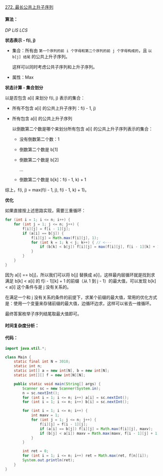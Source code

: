 [272. 最长公共上升子序列](https://www.acwing.com/problem/content/274/)

#### 算法：

*DP* *LIS* *LCS*

**状态表示 - f(i, j)**

- 集合：所有由 `第一个序列的前 i 个字母和第二个序列的前 j 个字母构成的`，且 `以 b[j] 结尾` 的公共上升子序列。

  这样可以同时考虑公共子序列和上升子序列。

- 属性：Max

**状态计算 - 集合划分**

以是否包含 a[i] 来划分 f(i, j) 表示的集合：

- 所有不包含 a[i] 的公共上升子序列：f(i - 1, j)

- 所有包含 a[i] 的公共上升子序列

  以倒数第二个数是哪个来划分所有包含 a[i] 的公共上升子序列表示的集合：
  
  - 没有倒数第二个数：1

  - 倒数第二个数是 b[1]

  - 倒数第二个数是 b[2]

    ...

  - 倒数第二个数是 b[k]：f(i - 1, k) + 1

综上，f(i, j) = max(f(i - 1, j), f(i - 1, k) + 1)。

**优化**

如果直接按上述思路实现，需要三重循环：

```java
for (int i = 1; i <= n; i++) {
    for (int j = 1; j <= n; j++) {
        f[i][j] = f[i - 1][j];
        if (a[i] == b[j]) {
            f[i][j] = Math.max(f[i][j], 1);
            for (int k = 1; k < j; k++) { // <---
                if (b[k] < b[j]) f[i][j] = max(f[i][j], f[i - 1][k] + 1);
            }
        }
    }
}
```

因为 a[i] == b[j]，所以我们可以将 b[j] 替换成 a[i]，这样最内层循环就是找到求满足 b[k] < a[i] 的 f\[i - 1][k] + 1 的前缀（从 1 到 j - 1）的最大值，可以发现 b[k] < a[i] 这个条件与是 j 没有关系的。

在满足一个和 j 没有关系的条件的前提下，求某个前缀的最大值，常用的优化方式是：使用一个变量来存储前缀的最大值，边循环边求，这样可以省去一维循环。

最终答案枚举子序列结尾取最大值即可。

#### 时间复杂度分析：



#### 代码：

```java
import java.util.*;

class Main {
    static final int N = 3010;
    static int n;
    static int[] a = new int[N], b = new int[N];
    static int[][] f = new int[N][N];

    public static void main(String[] args) {
        Scanner sc = new Scanner(System.in);
        n = sc.nextInt();
        for (int i = 1; i <= n; i++) a[i] = sc.nextInt();
        for (int i = 1; i <= n; i++) b[i] = sc.nextInt();

        for (int i = 1; i <= n; i++) {
            int maxv = 1;
            for (int j = 1; j <= n; j++) {
                f[i][j] = f[i - 1][j];
                if (a[i] == b[j]) f[i][j] = Math.max(f[i][j], maxv);
                if (b[j] < a[i]) maxv = Math.max(maxv, f[i - 1][j] + 1);
            }
        }

        int ret = 0;
        for (int i = 1; i <= n; i++) ret = Math.max(ret, f[n][i]);
        System.out.println(ret);
    }
}
```

